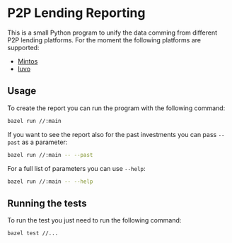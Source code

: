 # P2P Lending Reporting

This is a small Python program to unify the data comming from different P2P lending platforms.
For the moment the following platforms are supported:

* [Mintos](https://www.mintos.com/)
* [Iuvo](https://www.iuvo-group.com/)

## Usage

To create the report you can run the program with the following command:

```bash
bazel run //:main
```

If you want to see the report also for the past investments you can pass `--past` as a parameter:

```bash
bazel run //:main -- --past
```

For a full list of parameters you can use `--help`:

```bash
bazel run //:main -- --help
```

## Running the tests

To run the test you just need to run the following command:

```bash
bazel test //...
```

